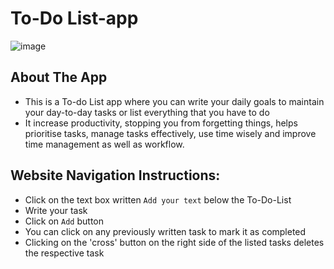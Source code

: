 # To-Do List-app
![image](https://github.com/srishti666/To-Do-list-app/assets/85846340/9d6c1c14-28f0-49d0-b1c4-18c45d0b185c)

## About The App
- This is a To-do List app where you can write your daily goals to maintain your day-to-day tasks or list everything that you have to do
- It increase productivity, stopping you from forgetting things, helps prioritise tasks, manage tasks effectively, use time wisely and improve time management as well as workflow.

## Website Navigation Instructions:
- Click on the text box written `Add your text` below the To-Do-List
- Write your task
- Click on `Add` button
- You can click on any previously written task to mark it as completed
- Clicking on the 'cross' button on the right side of the listed tasks deletes the respective task
